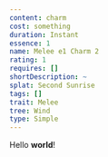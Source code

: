 ```yaml
---
content: charm
cost: something
duration: Instant
essence: 1
name: Melee e1 Charm 2
rating: 1
requires: []
shortDescription: ~
splat: Second Sunrise
tags: []
trait: Melee
tree: Wind
type: Simple
---
```


Hello **world**!
